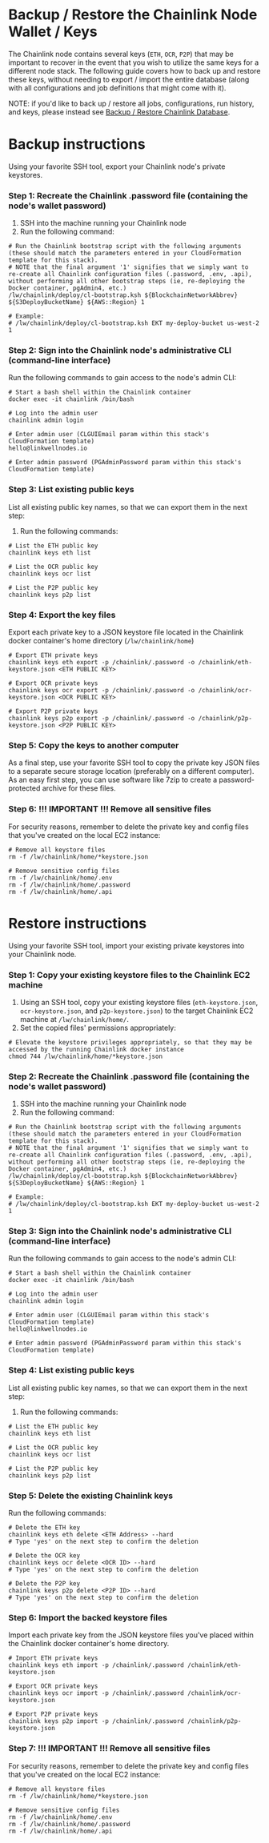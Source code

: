 # Backup / Restore the Chainlink Node Wallet / Keys

The Chainlink node contains several keys (`ETH`, `OCR`, `P2P`) that may be important to recover in the event that you wish to utilize the same keys for a different node stack. The following guide covers how to back up and restore these keys, without needing to export / import the entire database (along with all configurations and job definitions that might come with it).

NOTE: if you'd like to back up / restore all jobs, configurations, run history, and keys, please instead see [Backup / Restore Chainlink Database](/guides/Backup-Restore-Chainlink-Database.md). 

# Backup instructions

Using your favorite SSH tool, export your Chainlink node's private keystores.

### Step 1: Recreate the Chainlink .password file (containing the node's wallet password)

1. SSH into the machine running your Chainlink node
1. Run the following command:

```
# Run the Chainlink bootstrap script with the following arguments (these should match the parameters entered in your CloudFormation template for this stack). 
# NOTE that the final argument '1' signifies that we simply want to re-create all Chainlink configuration files (.password, .env, .api), without performing all other bootstrap steps (ie, re-deploying the Docker container, pgAdmin4, etc.)
/lw/chainlink/deploy/cl-bootstrap.ksh ${BlockchainNetworkAbbrev} ${S3DeployBucketName} ${AWS::Region} 1

# Example: 
# /lw/chainlink/deploy/cl-bootstrap.ksh EKT my-deploy-bucket us-west-2 1
```

### Step 2: Sign into the Chainlink node's administrative CLI (command-line interface)

Run the following commands to gain access to the node's admin CLI:

```
# Start a bash shell within the Chainlink container
docker exec -it chainlink /bin/bash

# Log into the admin user
chainlink admin login

# Enter admin user (CLGUIEmail param within this stack's CloudFormation template)
hello@linkwellnodes.io

# Enter admin password (PGAdminPassword param within this stack's CloudFormation template) 
```

### Step 3: List existing public keys

List all existing public key names, so that we can export them in the next step:

1. Run the following commands:

```
# List the ETH public key
chainlink keys eth list

# List the OCR public key
chainlink keys ocr list

# List the P2P public key
chainlink keys p2p list
```

### Step 4: Export the key files

Export each private key to a JSON keystore file located in the Chainlink docker container's home directory (`/lw/chainlink/home`)

```
# Export ETH private keys
chainlink keys eth export -p /chainlink/.password -o /chainlink/eth-keystore.json <ETH PUBLIC KEY>

# Export OCR private keys
chainlink keys ocr export -p /chainlink/.password -o /chainlink/ocr-keystore.json <OCR PUBLIC KEY>

# Export P2P private keys
chainlink keys p2p export -p /chainlink/.password -o /chainlink/p2p-keystore.json <P2P PUBLIC KEY>
```

### Step 5: Copy the keys to another computer

As a final step, use your favorite SSH tool to copy the private key JSON files to a separate secure storage location (preferably on a different computer). As an easy first step, you can use software like 7zip to create a password-protected archive for these files.

### Step 6: !!! IMPORTANT !!! Remove all sensitive files

For security reasons, remember to delete the private key and config files that you've created on the local EC2 instance:

```
# Remove all keystore files
rm -f /lw/chainlink/home/*keystore.json

# Remove sensitive config files
rm -f /lw/chainlink/home/.env
rm -f /lw/chainlink/home/.password
rm -f /lw/chainlink/home/.api
```

# Restore instructions

Using your favorite SSH tool, import your existing private keystores into your Chainlink node.

### Step 1: Copy your existing keystore files to the Chainlink EC2 machine

1. Using an SSH tool, copy your existing keystore files (`eth-keystore.json`, `ocr-keystore.json`, and `p2p-keystore.json`) to the target Chainlink EC2 machine at `/lw/chainlink/home/`. 
1. Set the copied files' permissions appropriately:

```
# Elevate the keystore privileges appropriately, so that they may be accessed by the running Chainlink docker instance
chmod 744 /lw/chainlink/home/*keystore.json
```

### Step 2: Recreate the Chainlink .password file (containing the node's wallet password)

1. SSH into the machine running your Chainlink node
1. Run the following command:

```
# Run the Chainlink bootstrap script with the following arguments (these should match the parameters entered in your CloudFormation template for this stack). 
# NOTE that the final argument '1' signifies that we simply want to re-create all Chainlink configuration files (.password, .env, .api), without performing all other bootstrap steps (ie, re-deploying the Docker container, pgAdmin4, etc.)
/lw/chainlink/deploy/cl-bootstrap.ksh ${BlockchainNetworkAbbrev} ${S3DeployBucketName} ${AWS::Region} 1

# Example: 
# /lw/chainlink/deploy/cl-bootstrap.ksh EKT my-deploy-bucket us-west-2 1
```

### Step 3: Sign into the Chainlink node's administrative CLI (command-line interface)

Run the following commands to gain access to the node's admin CLI:

```
# Start a bash shell within the Chainlink container
docker exec -it chainlink /bin/bash

# Log into the admin user
chainlink admin login

# Enter admin user (CLGUIEmail param within this stack's CloudFormation template)
hello@linkwellnodes.io

# Enter admin password (PGAdminPassword param within this stack's CloudFormation template) 
```

### Step 4: List existing public keys

List all existing public key names, so that we can export them in the next step:

1. Run the following commands:

```
# List the ETH public key
chainlink keys eth list

# List the OCR public key
chainlink keys ocr list

# List the P2P public key
chainlink keys p2p list
```

### Step 5: Delete the existing Chainlink keys

Run the following commands:

```
# Delete the ETH key
chainlink keys eth delete <ETH Address> --hard
# Type 'yes' on the next step to confirm the deletion

# Delete the OCR key
chainlink keys ocr delete <OCR ID> --hard
# Type 'yes' on the next step to confirm the deletion

# Delete the P2P key
chainlink keys p2p delete <P2P ID> --hard
# Type 'yes' on the next step to confirm the deletion
```

### Step 6: Import the backed keystore files

Import each private key from the JSON keystore files you've placed within the Chainlink docker container's home directory.

```
# Import ETH private keys
chainlink keys eth import -p /chainlink/.password /chainlink/eth-keystore.json

# Export OCR private keys
chainlink keys ocr import -p /chainlink/.password /chainlink/ocr-keystore.json

# Export P2P private keys
chainlink keys p2p import -p /chainlink/.password /chainlink/p2p-keystore.json
```

### Step 7: !!! IMPORTANT !!! Remove all sensitive files

For security reasons, remember to delete the private key and config files that you've created on the local EC2 instance:

```
# Remove all keystore files
rm -f /lw/chainlink/home/*keystore.json

# Remove sensitive config files
rm -f /lw/chainlink/home/.env
rm -f /lw/chainlink/home/.password
rm -f /lw/chainlink/home/.api
```